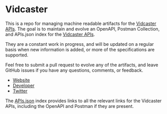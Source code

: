 # VidcasterThis is a repo for managing machine readable artifacts for the [Vidcaster APIs](http://www.vidcaster.com/). The goal is to maintain and evolve an OpenAPI, Postman Collection, and APIs.json index for the [Vidcaster APIs](http://www.vidcaster.com/).They are a constant work in progress, and will be updated on a regular basis when new information is added, or more of the specifications are supported.Feel free to submit a pull request to evolve any of the artifacts, and leave GitHub issues if you have any questions, comments, or feedback.- [Website](http://www.vidcaster.com/)- [Developer](http://www.vidcaster.com/)- [Twitter](https://twitter.com/vidcaster)The [APIs.json](https://github.com/api-evangelist/vidcaster/blob/master/apis.json) index provides links to all the relevant links for the Vidcaster APIs, including the OpenAPI and Postman if they are present.
